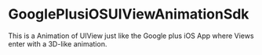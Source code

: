 GooglePlusiOSUIViewAnimationSdk
===============================

This is a Animation of UIView just like the Google plus iOS App where Views enter with a 3D-like animation.
